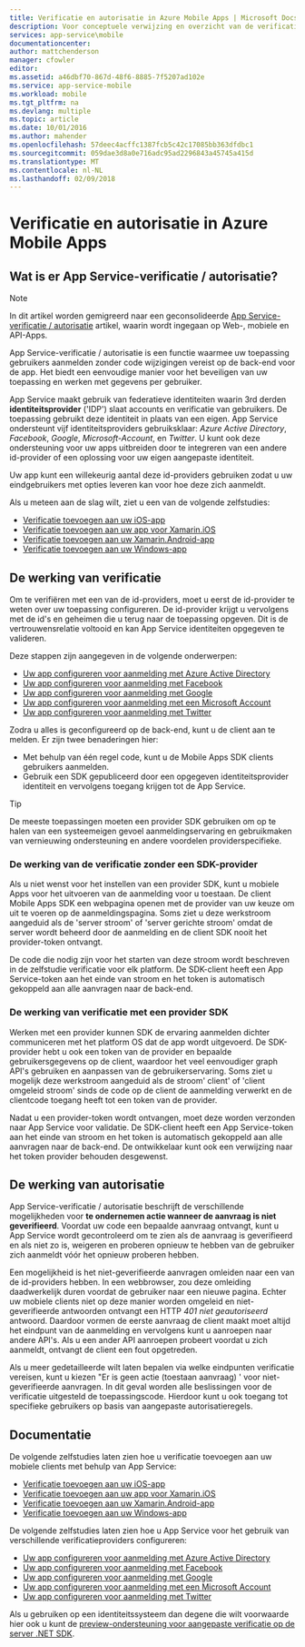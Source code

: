 ```yaml
---
title: Verificatie en autorisatie in Azure Mobile Apps | Microsoft Docs
description: Voor conceptuele verwijzing en overzicht van de verificatie / autorisatie-functie voor Azure Mobile Apps
services: app-service\mobile
documentationcenter: 
author: mattchenderson
manager: cfowler
editor: 
ms.assetid: a46dbf70-867d-48f6-8885-7f5207ad102e
ms.service: app-service-mobile
ms.workload: mobile
ms.tgt_pltfrm: na
ms.devlang: multiple
ms.topic: article
ms.date: 10/01/2016
ms.author: mahender
ms.openlocfilehash: 57deec4acffc1387fcb5c42c17085bb363dfdbc1
ms.sourcegitcommit: 059dae3d8a0e716adc95ad2296843a45745a415d
ms.translationtype: MT
ms.contentlocale: nl-NL
ms.lasthandoff: 02/09/2018
---
```

# <a name="authentication-and-authorization-in-azure-mobile-apps"></a>Verificatie en autorisatie in Azure Mobile Apps
## <a name="what-is-app-service-authentication--authorization"></a>Wat is er App Service-verificatie / autorisatie?
> [!NOTE]
> In dit artikel worden gemigreerd naar een geconsolideerde [App Service-verificatie / autorisatie](../app-service/app-service-authentication-overview.md) artikel, waarin wordt ingegaan op Web-, mobiele en API-Apps.
> 
> 

App Service-verificatie / autorisatie is een functie waarmee uw toepassing gebruikers aanmelden zonder code wijzigingen vereist op de back-end voor de app. Het biedt een eenvoudige manier voor het beveiligen van uw toepassing en werken met gegevens per gebruiker.

App Service maakt gebruik van federatieve identiteiten waarin 3rd derden **identiteitsprovider** ('IDP') slaat accounts en verificatie van gebruikers. De toepassing gebruikt deze identiteit in plaats van een eigen. App Service ondersteunt vijf identiteitsproviders gebruiksklaar: *Azure Active Directory*, *Facebook*, *Google*, *Microsoft-Account*, en *Twitter*. U kunt ook deze ondersteuning voor uw apps uitbreiden door te integreren van een andere id-provider of een oplossing voor uw eigen aangepaste identiteit.

Uw app kunt een willekeurig aantal deze id-providers gebruiken zodat u uw eindgebruikers met opties leveren kan voor hoe deze zich aanmeldt.

Als u meteen aan de slag wilt, ziet u een van de volgende zelfstudies:

* [Verificatie toevoegen aan uw iOS-app]
* [Verificatie toevoegen aan uw app voor Xamarin.iOS]
* [Verificatie toevoegen aan uw Xamarin.Android-app]
* [Verificatie toevoegen aan uw Windows-app]

## <a name="how-authentication-works"></a>De werking van verificatie
Om te verifiëren met een van de id-providers, moet u eerst de id-provider te weten over uw toepassing configureren. De id-provider krijgt u vervolgens met de id's en geheimen die u terug naar de toepassing opgeven. Dit is de vertrouwensrelatie voltooid en kan App Service identiteiten opgegeven te valideren.

Deze stappen zijn aangegeven in de volgende onderwerpen:

* [Uw app configureren voor aanmelding met Azure Active Directory]
* [Uw app configureren voor aanmelding met Facebook]
* [Uw app configureren voor aanmelding met Google]
* [Uw app configureren voor aanmelding met een Microsoft Account]
* [Uw app configureren voor aanmelding met Twitter]

Zodra u alles is geconfigureerd op de back-end, kunt u de client aan te melden. Er zijn twee benaderingen hier:

* Met behulp van één regel code, kunt u de Mobile Apps SDK clients gebruikers aanmelden.
* Gebruik een SDK gepubliceerd door een opgegeven identiteitsprovider identiteit en vervolgens toegang krijgen tot de App Service.

> [!TIP]
> De meeste toepassingen moeten een provider SDK gebruiken om op te halen van een systeemeigen gevoel aanmeldingservaring en gebruikmaken van vernieuwing ondersteuning en andere voordelen providerspecifieke.
> 
> 

### <a name="how-authentication-without-a-provider-sdk-works"></a>De werking van de verificatie zonder een SDK-provider
Als u niet wenst voor het instellen van een provider SDK, kunt u mobiele Apps voor het uitvoeren van de aanmelding voor u toestaan. De client Mobile Apps SDK een webpagina openen met de provider van uw keuze om uit te voeren op de aanmeldingspagina. Soms ziet u deze werkstroom aangeduid als de 'server stroom' of 'server gerichte stroom' omdat de server wordt beheerd door de aanmelding en de client SDK nooit het provider-token ontvangt.

De code die nodig zijn voor het starten van deze stroom wordt beschreven in de zelfstudie verificatie voor elk platform. De SDK-client heeft een App Service-token aan het einde van stroom en het token is automatisch gekoppeld aan alle aanvragen naar de back-end.

### <a name="how-authentication-with-a-provider-sdk-works"></a>De werking van verificatie met een provider SDK
Werken met een provider kunnen SDK de ervaring aanmelden dichter communiceren met het platform OS dat de app wordt uitgevoerd. De SDK-provider hebt u ook een token van de provider en bepaalde gebruikersgegevens op de client, waardoor het veel eenvoudiger graph API's gebruiken en aanpassen van de gebruikerservaring. Soms ziet u mogelijk deze werkstroom aangeduid als de stroom' client' of 'client omgeleid stroom' sinds de code op de client de aanmelding verwerkt en de clientcode toegang heeft tot een token van de provider.

Nadat u een provider-token wordt ontvangen, moet deze worden verzonden naar App Service voor validatie. De SDK-client heeft een App Service-token aan het einde van stroom en het token is automatisch gekoppeld aan alle aanvragen naar de back-end. De ontwikkelaar kunt ook een verwijzing naar het token provider behouden desgewenst.

## <a name="how-authorization-works"></a>De werking van autorisatie
App Service-verificatie / autorisatie beschrijft de verschillende mogelijkheden voor **te ondernemen actie wanneer de aanvraag is niet geverifieerd**. Voordat uw code een bepaalde aanvraag ontvangt, kunt u App Service wordt gecontroleerd om te zien als de aanvraag is geverifieerd en als niet zo is, weigeren en proberen opnieuw te hebben van de gebruiker zich aanmeldt vóór het opnieuw proberen hebben.

Een mogelijkheid is het niet-geverifieerde aanvragen omleiden naar een van de id-providers hebben. In een webbrowser, zou deze omleiding daadwerkelijk duren voordat de gebruiker naar een nieuwe pagina. Echter uw mobiele clients niet op deze manier worden omgeleid en niet-geverifieerde antwoorden ontvangt een HTTP *401 niet geautoriseerd* antwoord. Daardoor vormen de eerste aanvraag de client maakt moet altijd het eindpunt van de aanmelding en vervolgens kunt u aanroepen naar andere API's. Als u een ander API aanroepen probeert voordat u zich aanmeldt, ontvangt de client een fout opgetreden.

Als u meer gedetailleerde wilt laten bepalen via welke eindpunten verificatie vereisen, kunt u kiezen "Er is geen actie (toestaan aanvraag) ' voor niet-geverifieerde aanvragen. In dit geval worden alle beslissingen voor de verificatie uitgesteld de toepassingscode. Hierdoor kunt u ook toegang tot specifieke gebruikers op basis van aangepaste autorisatieregels.

## <a name="documentation"></a>Documentatie
De volgende zelfstudies laten zien hoe u verificatie toevoegen aan uw mobiele clients met behulp van App Service:

* [Verificatie toevoegen aan uw iOS-app]
* [Verificatie toevoegen aan uw app voor Xamarin.iOS]
* [Verificatie toevoegen aan uw Xamarin.Android-app]
* [Verificatie toevoegen aan uw Windows-app]

De volgende zelfstudies laten zien hoe u App Service voor het gebruik van verschillende verificatieproviders configureren:

* [Uw app configureren voor aanmelding met Azure Active Directory]
* [Uw app configureren voor aanmelding met Facebook]
* [Uw app configureren voor aanmelding met Google]
* [Uw app configureren voor aanmelding met een Microsoft Account]
* [Uw app configureren voor aanmelding met Twitter]

Als u gebruiken op een identiteitssysteem dan degene die wilt voorwaarde hier ook u kunt de [preview-ondersteuning voor aangepaste verificatie op de server .NET SDK](app-service-mobile-dotnet-backend-how-to-use-server-sdk.md#custom-auth).

[Verificatie toevoegen aan uw iOS-app]: app-service-mobile-ios-get-started-users.md
[Verificatie toevoegen aan uw app voor Xamarin.iOS]: app-service-mobile-xamarin-ios-get-started-users.md
[Verificatie toevoegen aan uw Xamarin.Android-app]: app-service-mobile-xamarin-android-get-started-users.md
[Verificatie toevoegen aan uw Windows-app]: app-service-mobile-windows-store-dotnet-get-started-users.md

[Uw app configureren voor aanmelding met Azure Active Directory]: ../app-service/app-service-mobile-how-to-configure-active-directory-authentication.md
[Uw app configureren voor aanmelding met Facebook]: ../app-service/app-service-mobile-how-to-configure-facebook-authentication.md
[Uw app configureren voor aanmelding met Google]: ../app-service/app-service-mobile-how-to-configure-google-authentication.md
[Uw app configureren voor aanmelding met een Microsoft Account]: ../app-service/app-service-mobile-how-to-configure-microsoft-authentication.md
[Uw app configureren voor aanmelding met Twitter]: ../app-service/app-service-mobile-how-to-configure-twitter-authentication.md
